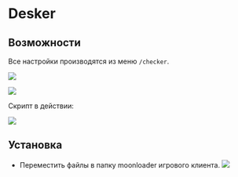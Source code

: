 # Desker

## Возможности

Все настройки производятся из меню `/checker`.

![ ](https://a.radikal.ru/a35/1907/10/e66c55e709c2.png)

![ ](https://a.radikal.ru/a29/1907/09/b9648cc9c229.png)

Скрипт в действии:

![ ](https://b.radikal.ru/b02/1907/fe/876e7915ad2e.png)

## Установка

- Переместить файлы в папку moonloader игрового клиента.
  ![ ](https://d.radikal.ru/d08/1901/80/bf8b819f2ae8.png)
